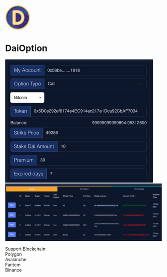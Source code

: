 <img width="80" height="80" src="https://github.com/AlgoNetwork/DaiOption/blob/main/logo.png?raw=true">  

# DaiOption

<img src="https://github.com/AlgoNetwork/DaiOption/blob/main/s1.png?raw=true">  
<img src="https://github.com/AlgoNetwork/DaiOption/blob/main/s2.png?raw=true">  

Support Blockchain:<br>
Polygon<br>
Avalanche<br>
Fantom<br>
Binance<br>

